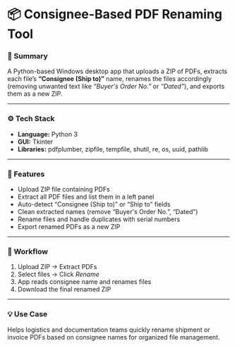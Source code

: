 # 📦 Consignee-Based PDF Renaming Tool

### 🧠 Summary
A Python-based Windows desktop app that uploads a ZIP of PDFs, extracts each file’s **“Consignee (Ship to)”** name, renames the files accordingly (removing unwanted text like *“Buyer's Order No.”* or *“Dated”*), and exports them as a new ZIP.

---

### ⚙️ Tech Stack
- **Language:** Python 3  
- **GUI:** Tkinter  
- **Libraries:** pdfplumber, zipfile, tempfile, shutil, re, os, uuid, pathlib

---

### 🌟 Features
- Upload ZIP file containing PDFs  
- Extract all PDF files and list them in a left panel  
- Auto-detect “Consignee (Ship to)” or “Ship to” fields  
- Clean extracted names (remove “Buyer's Order No.”, “Dated”)  
- Rename files and handle duplicates with serial numbers  
- Export renamed PDFs as a new ZIP  

---

### 🔄 Workflow
1. Upload ZIP → Extract PDFs  
2. Select files → Click *Rename*  
3. App reads consignee name and renames files  
4. Download the final renamed ZIP  

---

### 💡 Use Case
Helps logistics and documentation teams quickly rename shipment or invoice PDFs based on consignee names for organized file management.
